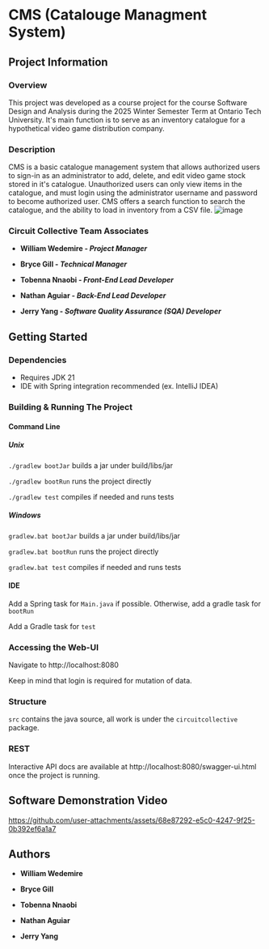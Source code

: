 # CMS (Catalouge Managment System)

## Project Information

### Overview
This project was developed as a course project for the course Software Design and Analysis during the 2025 Winter Semester Term at Ontario Tech University. It's main function is to serve as an inventory catalogue for a hypothetical video game distribution company. 

### Description
CMS is a basic catalogue management system that allows authorized users to sign-in as an administrator to add, delete, and edit video game stock stored in it's catalogue. Unauthorized users can only view items in the catalogue, and must login using the administrator username and password to become authorized user. CMS offers a search function to search the catalogue, and the ability to load in inventory from a CSV file.
![image](https://github.com/user-attachments/assets/b9263425-56c1-402d-bafc-4682f87e01e1)

### Circuit Collective Team Associates
- **William Wedemire - *Project Manager***

- **Bryce Gill - *Technical Manager***

- **Tobenna Nnaobi - *Front-End Lead Developer***

- **Nathan Aguiar - *Back-End Lead Developer***

- **Jerry Yang - *Software Quality Assurance (SQA) Developer***


## Getting Started

### Dependencies
* Requires JDK 21
* IDE with Spring integration recommended (ex. IntelliJ IDEA) 

### Building & Running The Project
#### Command Line
##### Unix
`./gradlew bootJar` builds a jar under build/libs/jar

`./gradlew bootRun` runs the project directly

`./gradlew test` compiles if needed and runs tests
##### Windows
`gradlew.bat bootJar` builds a jar under build/libs/jar

`gradlew.bat bootRun` runs the project directly

`gradlew.bat test` compiles if needed and runs tests

#### IDE
Add a Spring task for `Main.java` if possible. Otherwise, add a gradle task for `bootRun`

Add a Gradle task for `test`

### Accessing the Web-UI
Navigate to http://localhost:8080

Keep in mind that login is required for mutation of data.

### Structure
`src` contains the java source, all work is under the `circuitcollective` package.


### REST
Interactive API docs are available at http://localhost:8080/swagger-ui.html once the project is running.

## Software Demonstration Video
https://github.com/user-attachments/assets/68e87292-e5c0-4247-9f25-0b392ef6a1a7


## Authors
- **William Wedemire**

- **Bryce Gill**

- **Tobenna Nnaobi**

- **Nathan Aguiar**

- **Jerry Yang**
